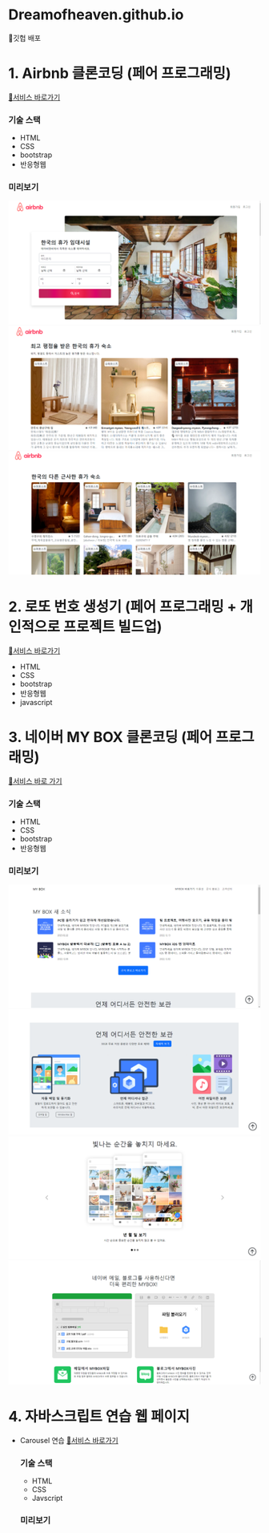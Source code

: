 # Dreamofheaven.github.io
🥨깃헙 배포

# 1. Airbnb 클론코딩 (페어 프로그래밍) 
[🚀서비스 바로가기](https://dreamofheaven.github.io/01airbnb_clone/main.html)
### 기술 스택
<ul>
  <li>HTML</li>
  <li>CSS</li>
  <li>bootstrap</li>
  <li>반응형웹</li>
</ul>

### 미리보기
<img src="readme_img/image01.png" alt="메인화면">
<img src="readme_img/image02.png" alt="메인화면">
<img src="readme_img/image03.png" alt="메인화면">

# 2. 로또 번호 생성기 (페어 프로그래밍 + 개인적으로 프로젝트 빌드업)
[🚀서비스 바로가기]()
<ul>
  <li>HTML</li>
  <li>CSS</li>
  <li>bootstrap</li>
  <li>반응형웹</li>
  <li>javascript</li>
</ul>

# 3. 네이버 MY BOX 클론코딩 (페어 프로그래밍)
[🚀서비스 바로 가기](https://dreamofheaven.github.io/03mybox/main.html)
### 기술 스택
<ul>
  <li>HTML</li>
  <li>CSS</li>
  <li>bootstrap</li>
  <li>반응형웹</li>
</ul>

### 미리보기
<img src="readme_img/mybox01.PNG" alt="메인화면">
<img src="readme_img/mybox02.PNG" alt="메인화면">
<img src="readme_img/mybox03.PNG" alt="메인화면">
<img src="readme_img/mybox04.PNG" alt="메인화면">

# 4. 자바스크립트 연습 웹 페이지
  - Carousel 연습
    [🚀서비스 바로가기](https://dreamofheaven.github.io/04js/carousel.html)
    ### 기술 스택
    <ul>
      <li>HTML</li>
      <li>CSS</li>
      <li>Javscript</li>
    </ul>

    ### 미리보기
    
